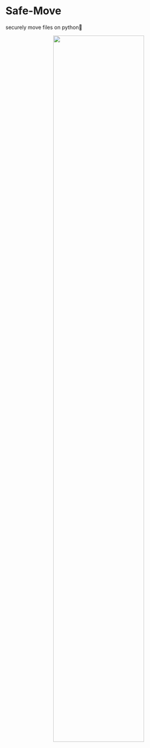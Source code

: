 # Safe-Move
securely move files on python🐍

<p align="center">
  <img src="https://user-images.githubusercontent.com/78678868/135750562-c7ac1e16-bb72-4843-9c39-94b0080ccfe5.gif" width=70% height=70%>
</p>

